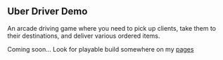 ## Uber Driver Demo

An arcade driving game where you need to pick up clients, take them to their destinations, and deliver various ordered items.

Coming soon... Look for playable build somewhere on my [pages](https://iveyalkin.github.io/)